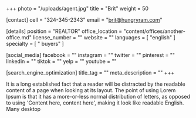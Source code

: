 +++
photo = "/uploads/agent.jpg"
title = "Brit"
weight = 50

[contact]
cell = "324-345-2343"
email = "brit@hungryram.com"

[details]
position = "REALTOR"
office_location = "content/offices/another-office.md"
license_number = ""
website = ""
languages = [ "english" ]
specialty = [ " buyers" ]

[social_media]
facebook = ""
instagram = ""
twitter = ""
pinterest = ""
linkedin = ""
tiktok = ""
yelp = ""
youtube = ""

[search_engine_optimization]
title_tag = ""
meta_description = ""
+++

It is a long established fact that a reader will be distracted by the readable content of a page when looking at its layout. The point of using Lorem Ipsum is that it has a more-or-less normal distribution of letters, as opposed to using 'Content here, content here', making it look like readable English. Many desktop&nbsp;
